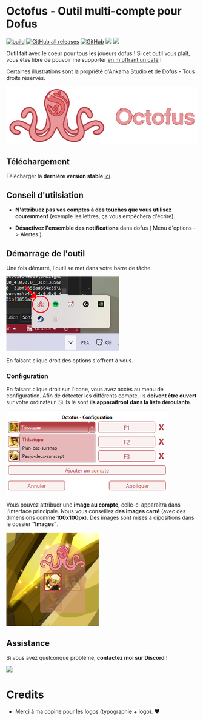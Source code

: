 # Octofus - Outil multi-compte pour Dofus

[![build](https://github.com/veeenu/eldenring-practice-tool/actions/workflows/build.yml/badge.svg)](https://github.com/veeenu/eldenring-practice-tool/actions)
[![GitHub all releases](https://img.shields.io/github/downloads/rls606/Octofus/total)](https://github.com/rls606/Octofus/releases/latest)
[![GitHub](https://img.shields.io/github/license/veeenu/eldenring-practice-tool)](https://github.com/veeenu/eldenring-practice-tool/blob/main/LICENSE) 
![](https://dcbadge.limes.pink/api/shield/263688024267685889?style=flat-square)
<a href="https://www.buymeacoffee.com/rls606"><img style="height: 50px" src="https://img.buymeacoffee.com/button-api/?text=Buy me a coffee&emoji=&slug=rls606&button_colour=FF5F5F&font_colour=ffffff&font_family=Cookie&outline_colour=000000&coffee_colour=FFDD00" /></a>

Outil fait avec le coeur pour tous les joueurs dofus !
Si cet outil vous plaît, vous êtes libre de pouvoir me supporter [en m'offrant un café]("https://www.buymeacoffee.com/rls606") !

Certaines illustrations sont la propriété d'Ankama Studio et de Dofus - Tous droits réservés.

![Screenshot](Octofus/repository/logo.png)

## Téléchargement

Télécharger la **dernière version stable** [ici](https://github.com/rls606/Octofus/releases/tag/v1.0).

## Conseil d'utilsiation

- **N'attribuez pas vos comptes à des touches que vous utilisez couremment** (exemple les lettres, ça vous empêchera d'écrire).

- **Désactivez l'ensemble des notifications** dans dofus ( Menu d'options -> Alertes ).

## Démarrage de l'outil

Une fois démarré, l'outil se met dans votre barre de tâche.

![Screenshot](Octofus/repository/notifyIcon.png)

En faisant clique droit des options s'offrent à vous.

### Configuration

En faisant clique droit sur l'icone, vous avez accès au menu de configuration. Afin de détecter les différents compte, ils **doivent être ouvert** sur votre ordinateur. Si ils le sont **ils apparaitront dans la liste déroulante**.

![Screenshot](Octofus/repository/configuration.png)

Vous pouvez attribuer une **image au compte**, celle-ci apparaîtra dans l'interface principale. Nous vous conseillez **des images carré** (avec des dimensions comme **100x100px**). Des images sont mises à dipositions dans le dossier **"Images"**.

![Screenshot](Octofus/repository/mainWindow.png)
## Assistance

Si vous avez quelconque problème, **contactez moi sur Discord** !

![](https://dcbadge.limes.pink/api/shield/263688024267685889?style=flat-square)

# Credits

- Merci à ma copine pour les logos (typographie + logo). ❤️
